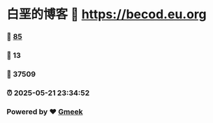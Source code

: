 # 白垩的博客 :link: https://becod.eu.org 
### :page_facing_up: [85](https://becod.eu.org/tag.html) 
### :speech_balloon: 13 
### :hibiscus: 37509 
### :alarm_clock: 2025-05-21 23:34:52 
### Powered by :heart: [Gmeek](https://github.com/Meekdai/Gmeek)
